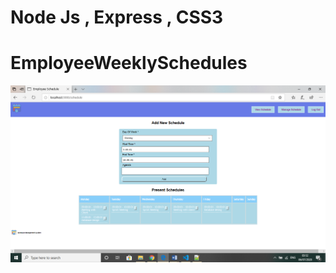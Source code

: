 # Node Js , Express , CSS3
# EmployeeWeeklySchedules

![schedules](https://github.com/bharti4/EmployeeWeeklySchedules/blob/master/public/images/Manage%20Schedule.png)
